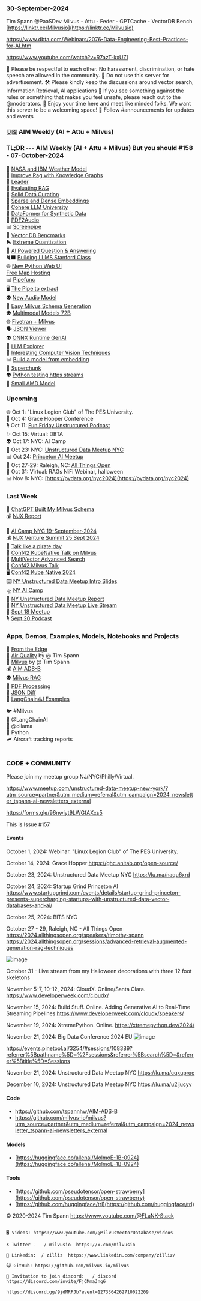 ### 30-September-2024
Tim Spann @PaaSDev
Milvus - Attu - Feder - GPTCache - VectorDB Bench <br/>
[https://linktr.ee/Milvusio](https://linktr.ee/Milvusio)

https://www.dbta.com/Webinars/2076-Data-Engineering-Best-Practices-for-AI.htm

https://www.youtube.com/watch?v=R7azT-kxUZI

🫶  Please be respectful to each other. No harassment, discrimination, or hate speech are allowed in the community.
🙅  Do not use this server for advertisement.
🛠️  Please kindly keep the discussions around vector search, Information Retrieval, AI applications
📝  If you see something against the rules or something that makes you feel unsafe, please reach out to the @moderators.
 🎉 Enjoy your time here and meet like minded folks. We want this server to be a welcoming space!
📣  Follow ⁠#announcements for updates and events

### 🇺🇸 AIM Weekly (AI + Attu + Milvus)  

### TL;DR --- AIM Weekly (AI + Attu + Milvus) But you should   #158 - 07-October-2024
 💫 [NASA and IBM Weather Model](https://github.com/NASA-IMPACT/Prithvi-WxC)<br/>
 🙌 [Improve Rag with Knowledge Graphs](https://dzone.com/articles/improve-rag-storing-knowledge-graph-in-vector-db)<br/>
🦾 [Leader](https://medium.com/@zilliz_learn/zilliz-is-named-a-leader-in-the-forrester-wave-vector-database-report-1db158076668)<br/>
📎 [Evaluating RAG](https://zilliz.com/learn/How-To-Evaluate-RAG-Applications?utm_source=vendor&utm_medium=referral&utm_campaign=2024-09-03_blog_evolution-of-dbs_tns)        <br/>
🚙 [Solid Data Curation](https://medium.com/@zilliz_learn/garbage-in-garbage-out-why-poor-data-curation-is-killing-your-ai-models-aa37a7588024)<br/>
🤖 [Sparse and Dense Embeddings](https://zilliz.com/learn/sparse-and-dense-embeddings)     <br/>
🍔 [Cohere LLM University](https://cohere.com/llmu)    <br/>
📢 [DataFormer for Synthetic Data](https://github.com/DataformerAI/dataformer)<br/>
📢 [PDF2Audio](https://huggingface.co/spaces/lamm-mit/PDF2Audio)    <br/>
📊 [Screenpipe](https://github.com/mediar-ai/screenpipe)     <br/>
📱 [Vector DB Bencmarks](https://zilliz.com/vector-database-benchmark-tool?database=ZillizCloud%2CMilvus%2CElasticCloud%2CPgVector%2CPinecone%2CQdrantCloud%2CWeaviateCloud&dataset=medium&filter=none%2Clow%2Chigh&tab=1)     <br/>
🛼 [Extreme Quantization](https://huggingface.co/blog/1_58_llm_extreme_quantization)    <br/>
📢 [AI Powered Question & Answering](https://thenewstack.io/build-an-ai-powered-question-answering-application/)   <br/>
🐈‍⬛ [Building LLMS Stanford Class](https://www.youtube.com/watch?v=9vM4p9NN0Ts)<br/>
🌐 [New Python Web UI](https://github.com/rio-labs/rio)<br/>
[Free Map Hosting](https://openfreemap.org/)<br/>
📊 [Pipefunc](https://pipefunc.readthedocs.io/en/latest/)<br/>
🖥️ [The Pipe to extract](https://github.com/emcf/thepipe)<br/>
👽 [New Audio Model](https://github.com/haidog-yaqub/EzAudio)<br/>
🧐 [Easy Milvus Schema Generation](https://medium.com/@tspann/chatgpt-built-my-milvus-schema-590058fecba4)<br/>
👽 [Multimodal Models 72B](https://huggingface.co/allenai/Molmo-72B-0924)<br/>
🌐 [Fivetran + Milvus](https://www.fivetran.com/blog/unlock-ai-powered-search-with-fivetran-and-milvus)<br/>
🗣️ [JSON Viewer](https://github.com/loggerhead/json4u)<br/>
👽 [ONNX Runtime GenAI](https://github.com/microsoft/onnxruntime-genai)<br/>
🚙 [LLM Explorer](https://llm.extractum.io/)<br/>
🦾 [Interesting Computer Vision Techniques](https://medium.com/@zilliz_learn/deep-residual-learning-for-image-recognition-0025592e3910)<br/>
📊 [Build a model from embedding](https://github.com/MinishLab/model2vec)<br/>
🧩 [Superchunk](https://towardsdatascience.com/breaking-it-down-chunking-techniques-for-better-rag-3fd288bf25a0)<br/>
👽 [Python testing https streams](https://github.com/cle-b/httpdbg) <br/>
🍔 [Small AMD Model](https://huggingface.co/amd/AMD-Llama-135m)<br/>

### Upcoming
🌐 Oct 1: "Linux Legion Club" of The PES University. <br />
📡 Oct 4: Grace Hopper Conference <br />
🎙️ Oct 11: [Fun Friday Unstructured Podcast](https://www.youtube.com/@MilvusVectorDatabase/streams) <br />
✨ Oct 15: Virtual: DBTA  <br />
👽 Oct 17: NYC: AI Camp <br />
🚕 Oct 23: NYC: [Unstructured Data Meetup NYC](https://lu.ma/naqu6xrd)  <br/>
📊 Oct 24: [Princeton AI Meetup](https://www.startupgrind.com/events/details/startup-grind-princeton-presents-supercharging-startups-with-unstructured-data-vector-databases-and-ai/)   <br/>
📱 Oct 27-29: Raleigh, NC:  [All Things Open](https://2024.allthingsopen.org/sessions/advanced-retrieval-augmented-generation-rag-techniques)  <br/>
🎃 Oct 31: Virtual: RAGs NiFi Webinar, halloween  <br/>
📊 Nov 8: NYC: [https://pydata.org/nyc2024](https://pydata.org/nyc2024)  <br/>


### Last Week
🌃 [ChatGPT Built My Milvus Schema](https://medium.com/@tspann/chatgpt-built-my-milvus-schema-590058fecba4)<br/>
💰 [NJX Report](https://medium.com/@tspann/njx-venture-summit-unlocked-9faa9aa572f3) <br/>
[](https://medium.com/@tspann/chatgpt-built-my-milvus-schema-590058fecba4)<br/>
🗽 [AI Camp NYC 19-September-2024](https://www.slideshare.net/slideshow/09-19-2024-ai-camp-hybrid-seach-milvus-for-vector-database/271905707)<br/>
💰 [NJX Venture Summit 25 Sept 2024](https://www.slideshare.net/slideshow/09-25-2024-njx-venture-summit-introduction-to-unstructured-data/272023960)<br/>
🍔 [Talk like a pirate day](https://www.youtube.com/watch?v=tj-Qo6rgJTY) <br/>
🌃 [Conf42 KubeNative Talk on Milvus](https://www.youtube.com/watch?v=X5fR2SIS8x8&pp=ygULIlRpbSBTcGFubiI%3D) <br/>
🌆 [MultiVector Advanced Search](https://dzone.com/articles/multiple-vectors-and-advanced-search-data-model-design) <br/>
🍔 [Conf42 Milvus Talk](https://www.youtube.com/watch?v=X5fR2SIS8x8)<br/>
🖥️ [Conf42 Kube Native 2024](https://www.slideshare.net/slideshow/09-26-2024-conf-42-kube-native-unleashing-the-potential-of-cloud-native-open-source-vector-databases/271850898)<br/>
⌨️ [NY Unstructured Data Meetup Intro Slides](https://www.slideshare.net/slideshow/09-18-2024-nyc-meetup-vector-databases-102/271850947)<br/>
🛸 [NY AI Camp](https://medium.com/@tspann/pirates-of-the-ai-camp-too-hot-for-fall-e8591466b7c7)<br/>
🚕 [NY Unstructured Data Meetup Report](https://medium.com/@tspann/report-september-18-2024-meetup-43ad87625725)<br/>
🍕 [NY Unstructured Data Meetup Live Stream](https://www.youtube.com/watch?v=eWtltpTQwZs&t=365s)<br/>
🚕 [Sept 18 Meetup](https://www.youtube.com/watch?v=35JdjmiDvWI)<br/>
🎙️ [Sept 20 Podcast](https://www.youtube.com/watch?v=Y31gapJIUho&ab_channel=Zilliz)<br/>

### Apps, Demos, Examples, Models, Notebooks and Projects

🚀 [From the Edge](https://medium.com/@zilliz_learn/unstructured-data-processing-from-cloud-to-edge-b5e9882554ec)<br/>
🚀 [Air Quality](https://github.com/tspannhw/AIM-AirQuality) by @ Tim Spann <br/>
🤖 [Milvus](https://github.com/tspannhw/AIM-Partioning)  by @ Tim Spann<br/>
💰 [AIM ADS-B](https://github.com/tspannhw/AIM-ADS-B) <br/>
👽 [Milvus RAG](https://www.slideshare.net/slideshow/09-12-2024-milvus-vector-database-used-for-sensor-data-rag/271636784)  <br/>
🍿 [PDF Processing](https://github.com/opendatalab/MinerU) <br/>
🤖 [JSON Diff](https://github.com/josephburnett/jd?r)<br/>
🍿 [LangChain4J Examples](https://github.com/langchain4j/langchain4j-examples)<br/>

🐦 #Milvus <br/>
🔗 @LangChainAI<br/>
🦙 @ollama<br/>
🐍 Python <br/>
🛩️ Aircraft tracking reports<br/><br/>



### CODE + COMMUNITY

Please join my meetup group NJ/NYC/Philly/Virtual. 

https://www.meetup.com/unstructured-data-meetup-new-york/?utm_source=partner&utm_medium=referral&utm_campaign=2024_newsletter_tspann-ai-newsletters_external

https://forms.gle/96nwiyt9LWGfAXxs5

This is Issue #157


#### Events


October 1, 2024:   Webinar. "Linux Legion Club" of The PES University.

October 14, 2024:  Grace Hopper
https://ghc.anitab.org/open-source/

October 23, 2024:   Unstructured Data Meetup NYC
https://lu.ma/naqu6xrd

October 24, 2024:  Startup Grind Princeton AI
https://www.startupgrind.com/events/details/startup-grind-princeton-presents-supercharging-startups-with-unstructured-data-vector-databases-and-ai/

October 25, 2024:  BITS NYC

October 27 - 29, Raleigh, NC - All Things Open
https://2024.allthingsopen.org/speakers/timothy-spann
https://2024.allthingsopen.org/sessions/advanced-retrieval-augmented-generation-rag-techniques

![image](https://github.com/tspannhw/FLiPStackWeekly/assets/18673814/2aae6f12-713b-473a-8d6c-38ec969aa811)

October 31 - Live stream from my Halloween decorations with three 12 foot skeletons

November 5-7, 10-12, 2024:  CloudX.  Online/Santa Clara. https://www.developerweek.com/cloudx/

November 15, 2024: Build Stuff. Online. Adding Generative AI to Real-Time Streaming Pipelines
https://www.developerweek.com/cloudx/speakers/

November 19, 2024: XtremePython. Online.
https://xtremepython.dev/2024/

November 21, 2024: Big Data Conference 2024 EU
![image](https://github.com/user-attachments/assets/e81fb929-0f82-418f-bd14-58288cb03b9a)

https://events.pinetool.ai/3254/#sessions/108389?referrer%5Bpathname%5D=%2Fsessions&referrer%5Bsearch%5D=&referrer%5Btitle%5D=Sessions

November 21, 2024:    Unstructured Data Meetup NYC
https://lu.ma/cqxuproe

December 10, 2024:  Unstructured Data Meetup NYC
https://lu.ma/u2ijucyv


#### Code

* https://github.com/tspannhw/AIM-ADS-B
* https://github.com/milvus-io/milvus?utm_source=partner&utm_medium=referral&utm_campaign=2024_newsletter_tspann-ai-newsletters_external


#### Models

* [https://huggingface.co/allenai/MolmoE-1B-0924](https://huggingface.co/allenai/MolmoE-1B-0924)



  
#### Tools

* [https://github.com/pseudotensor/open-strawberry](https://github.com/pseudotensor/open-strawberry)
* [https://github.com/huggingface/trl](https://github.com/huggingface/trl)
  
&copy; 2020-2024 Tim Spann  https://www.youtube.com/@FLaNK-Stack


~~~~~~~~~~~~~~~ CONNECT ~~~~~~~~~~~~~~~

🖥️ Videos: https://www.youtube.com/@MilvusVectorDatabase/videos

X Twitter -   / milvusio  https://x.com/milvusio

🔗 Linkedin:  / zilliz  https://www.linkedin.com/company/zilliz/

😺 GitHub: https://github.com/milvus-io/milvus

🦾 Invitation to join discord:   / discord  https://discord.com/invite/FjCMmaJng6

https://discord.gg/9jdMRPJb?event=1273364262710022209

